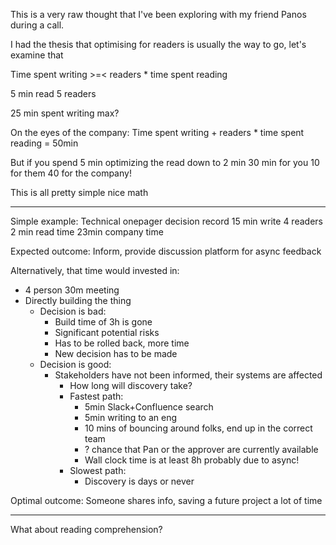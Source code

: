 This is a very raw thought that I've been exploring with my friend Panos during a call.

I had the thesis that optimising for readers is usually the way to go, let's examine that

Time spent writing >=< readers * time spent reading


5 min read
5 readers

25 min spent writing max?


On the eyes of the company:
Time spent writing + readers * time spent reading = 50min

But if you spend 5 min optimizing the read down to 2 min
30 min for you
10 for them
40 for the company!

This is all pretty simple nice math

---

Simple example: Technical onepager decision record
15 min write
4 readers
2 min read time
23min company time

Expected outcome: Inform, provide discussion platform for async feedback

Alternatively, that time would invested in:
* 4 person 30m meeting
* Directly building the thing
	* Decision is bad:
		* Build time of 3h is gone
		* Significant potential risks
		* Has to be rolled back, more time
		* New decision has to be made
	* Decision is good:
		* Stakeholders have not been informed, their systems are affected
			* How long will discovery take?
			* Fastest path:
				* 5min Slack+Confluence search
				* 5min writing to an eng
				* 10 mins of bouncing around folks, end up in the correct team
				* ? chance that Pan or the approver are currently available
				* Wall clock time is at least 8h probably due to async!
			* Slowest path:
				* Discovery is days or never

Optimal outcome: Someone shares info, saving a future project a lot of time

---

What about reading comprehension?
